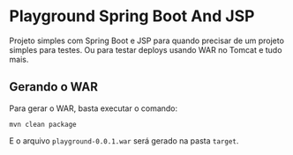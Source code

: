 # Playground Spring Boot And JSP

Projeto simples com Spring Boot e JSP para quando precisar de um projeto simples para testes.
Ou para testar deploys usando WAR no Tomcat e tudo mais.

## Gerando o WAR

Para gerar o WAR, basta executar o comando:

```shell
mvn clean package
```

E o arquivo `playground-0.0.1.war` será gerado na pasta `target`.